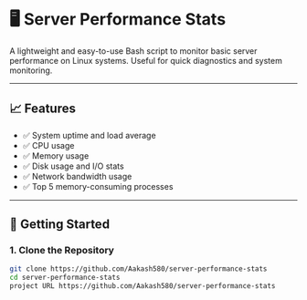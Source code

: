 # 🖥️ Server Performance Stats

A lightweight and easy-to-use Bash script to monitor basic server performance on Linux systems. Useful for quick diagnostics and system monitoring.

---

## 📈 Features

- ✅ System uptime and load average
- ✅ CPU usage
- ✅ Memory usage
- ✅ Disk usage and I/O stats
- ✅ Network bandwidth usage
- ✅ Top 5 memory-consuming processes

-----------------------------------------------------------------------------------------------------

## 🚀 Getting Started

### 1. Clone the Repository
```bash
git clone https://github.com/Aakash580/server-performance-stats
cd server-performance-stats
project URL https://github.com/Aakash580/server-performance-stats

